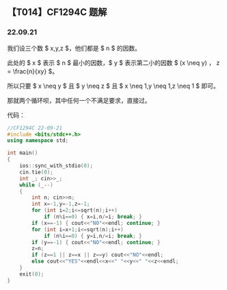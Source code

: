 <head>
    <script src="https://cdn.mathjax.org/mathjax/latest/MathJax.js?config=TeX-AMS-MML_HTMLorMML" type="text/javascript"></script>
    <script type="text/x-mathjax-config">
        MathJax.Hub.Config({
            tex2jax: {
            skipTags: ['script', 'noscript', 'style', 'textarea', 'pre'],
            inlineMath: [['$','$']]
            }
        });
    </script>
</head>

## 【T014】CF1294C 题解
### 22.09.21

我们设三个数 $ x,y,z $，他们都是 $ n $ 的因数。

此处的 $ x $ 表示 $ n $ 最小的因数，$ y $ 表示第二小的因数 $ (x \neq y) $，$ z = \frac{n}{xy} $。

所以只要 $ x \neq y $ 且 $ y \neq z $ 且 $ x \neq 1,y \neq 1,z \neq 1 $ 即可。

那就两个循环呗，其中任何一个不满足要求，直接过。

代码：

```cpp
//CF1294C 22-09-21
#include <bits/stdc++.h>
using namespace std;

int main() 
{
	ios::sync_with_stdio(0);
	cin.tie(0);
	int _; cin>>_;
	while (_--)
	{
		int n; cin>>n;
		int x=-1,y=-1,z=-1;
		for (int i=2;i<=sqrt(n);i++)
			if (n%i==0) { x=i,n/=i; break; }
		if (x==-1) { cout<<"NO"<<endl; continue; }
		for (int i=x+1;i<=sqrt(n);i++)
			if (n%i==0) { y=i,n/=i; break; }
		if (y==-1) { cout<<"NO"<<endl; continue; }
		z=n;
		if (z==1 || z==x || z==y) cout<<"NO"<<endl;
		else cout<<"YES"<<endl<<x<<" "<<y<<" "<<z<<endl;
	}
	exit(0);
}
```
